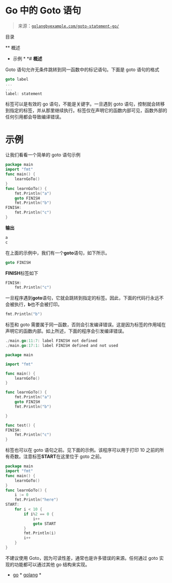 <!--yml

类别：未分类

日期：2024-10-13 06:30:53

-->

# Go 中的 Goto 语句

> 来源：[`golangbyexample.com/goto-statement-go/`](https://golangbyexample.com/goto-statement-go/)

目录

**   概述

+   示例 *  *# **概述**

Goto 语句允许无条件跳转到同一函数中的标记语句。下面是 goto 语句的格式

```go
goto label
...
...
label: statement
```

标签可以是有效的 go 语句，不能是关键字。一旦遇到 goto 语句，控制就会转移到指定的标签，并从那里继续执行。标签仅在声明它的函数内部可见，函数外部的任何引用都会导致编译错误。

# **示例**

让我们看看一个简单的 goto 语句示例

```go
package main
import "fmt"
func main() {
    learnGoTo()
}
func learnGoTo() {
    fmt.Println("a")
    goto FINISH
    fmt.Println("b")
FINISH:
    fmt.Println("c")
}
```

**输出**

```go
a
c
```

在上面的示例中，我们有一个**goto**语句，如下所示。

```go
goto FINISH
```

**FINISH**标签如下

```go
FINISH:
    fmt.Println("c")
```

一旦程序遇到**goto**语句，它就会跳转到指定的标签。因此，下面的代码行永远不会被执行，**b**也不会被打印。

```go
fmt.Println("b")
```

标签和 goto 需要属于同一函数，否则会引发编译错误。这是因为标签的作用域在声明它的函数内部。如上所述，下面的程序会引发编译错误。

```go
./main.go:11:7: label FINISH not defined
./main.go:17:1: label FINISH defined and not used
```

```go
package main

import "fmt"

func main() {
	learnGoTo()
}

func learnGoTo() {
	fmt.Println("a")
	goto FINISH
	fmt.Println("b")

}

func test() {
FINISH:
	fmt.Println("c")
}
```

标签也可以在 goto 语句之前。见下面的示例。该程序可以用于打印 10 之前的所有奇数。注意标签**START**在这里位于 goto 之前。

```go
package main
import "fmt"
func main() {
    learnGoTo()
}
func learnGoTo() {
    i := 0
    fmt.Println("here")
START:
    for i < 10 {
        if i%2 == 0 {
            i++
            goto START
        }  
        fmt.Println(i)
        i++
    }
}
```

不建议使用 Goto，因为可读性差，通常也是许多错误的来源。任何通过 goto 实现的功能都可以通过其他 go 结构来实现。

+   [go](https://golangbyexample.com/tag/go/) *   [golang](https://golangbyexample.com/tag/golang/) *
